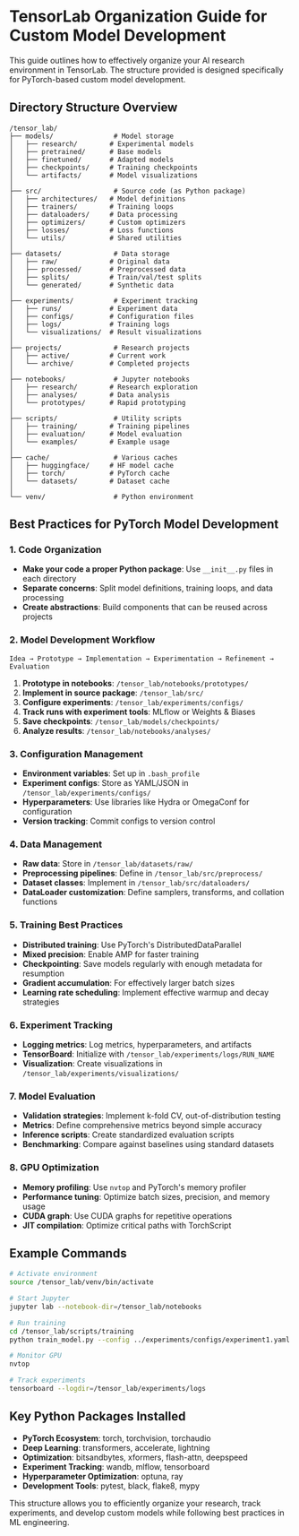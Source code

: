 # TensorLab Organization Guide for Custom Model Development

This guide outlines how to effectively organize your AI research environment in TensorLab. The structure provided is designed specifically for PyTorch-based custom model development.

## Directory Structure Overview

```
/tensor_lab/
├── models/               # Model storage
│   ├── research/        # Experimental models
│   ├── pretrained/      # Base models
│   ├── finetuned/       # Adapted models 
│   ├── checkpoints/     # Training checkpoints
│   └── artifacts/       # Model visualizations
│
├── src/                  # Source code (as Python package)
│   ├── architectures/   # Model definitions
│   ├── trainers/        # Training loops
│   ├── dataloaders/     # Data processing
│   ├── optimizers/      # Custom optimizers
│   ├── losses/          # Loss functions
│   └── utils/           # Shared utilities
│
├── datasets/             # Data storage
│   ├── raw/             # Original data
│   ├── processed/       # Preprocessed data
│   ├── splits/          # Train/val/test splits
│   └── generated/       # Synthetic data
│
├── experiments/          # Experiment tracking
│   ├── runs/            # Experiment data
│   ├── configs/         # Configuration files
│   ├── logs/            # Training logs
│   └── visualizations/  # Result visualizations
│
├── projects/             # Research projects
│   ├── active/          # Current work
│   └── archive/         # Completed projects
│
├── notebooks/            # Jupyter notebooks
│   ├── research/        # Research exploration
│   ├── analyses/        # Data analysis
│   └── prototypes/      # Rapid prototyping
│
├── scripts/              # Utility scripts
│   ├── training/        # Training pipelines
│   ├── evaluation/      # Model evaluation
│   └── examples/        # Example usage
│
├── cache/                # Various caches
│   ├── huggingface/     # HF model cache
│   ├── torch/           # PyTorch cache
│   └── datasets/        # Dataset cache
│
└── venv/                 # Python environment
```

## Best Practices for PyTorch Model Development

### 1. Code Organization

- **Make your code a proper Python package**: Use `__init__.py` files in each directory
- **Separate concerns**: Split model definitions, training loops, and data processing
- **Create abstractions**: Build components that can be reused across projects

### 2. Model Development Workflow

```
Idea → Prototype → Implementation → Experimentation → Refinement → Evaluation
```

1. **Prototype in notebooks**: `/tensor_lab/notebooks/prototypes/`
2. **Implement in source package**: `/tensor_lab/src/`
3. **Configure experiments**: `/tensor_lab/experiments/configs/`
4. **Track runs with experiment tools**: MLflow or Weights & Biases
5. **Save checkpoints**: `/tensor_lab/models/checkpoints/`
6. **Analyze results**: `/tensor_lab/notebooks/analyses/`

### 3. Configuration Management

- **Environment variables**: Set up in `.bash_profile`
- **Experiment configs**: Store as YAML/JSON in `/tensor_lab/experiments/configs/`
- **Hyperparameters**: Use libraries like Hydra or OmegaConf for configuration
- **Version tracking**: Commit configs to version control

### 4. Data Management

- **Raw data**: Store in `/tensor_lab/datasets/raw/`
- **Preprocessing pipelines**: Define in `/tensor_lab/src/preprocess/`
- **Dataset classes**: Implement in `/tensor_lab/src/dataloaders/`
- **DataLoader customization**: Define samplers, transforms, and collation functions

### 5. Training Best Practices

- **Distributed training**: Use PyTorch's DistributedDataParallel
- **Mixed precision**: Enable AMP for faster training
- **Checkpointing**: Save models regularly with enough metadata for resumption
- **Gradient accumulation**: For effectively larger batch sizes
- **Learning rate scheduling**: Implement effective warmup and decay strategies

### 6. Experiment Tracking

- **Logging metrics**: Log metrics, hyperparameters, and artifacts
- **TensorBoard**: Initialize with `/tensor_lab/experiments/logs/RUN_NAME`
- **Visualization**: Create visualizations in `/tensor_lab/experiments/visualizations/`

### 7. Model Evaluation

- **Validation strategies**: Implement k-fold CV, out-of-distribution testing
- **Metrics**: Define comprehensive metrics beyond simple accuracy
- **Inference scripts**: Create standardized evaluation scripts
- **Benchmarking**: Compare against baselines using standard datasets

### 8. GPU Optimization

- **Memory profiling**: Use `nvtop` and PyTorch's memory profiler
- **Performance tuning**: Optimize batch sizes, precision, and memory usage
- **CUDA graph**: Use CUDA graphs for repetitive operations
- **JIT compilation**: Optimize critical paths with TorchScript

## Example Commands

```bash
# Activate environment
source /tensor_lab/venv/bin/activate

# Start Jupyter
jupyter lab --notebook-dir=/tensor_lab/notebooks

# Run training
cd /tensor_lab/scripts/training
python train_model.py --config ../experiments/configs/experiment1.yaml

# Monitor GPU
nvtop

# Track experiments
tensorboard --logdir=/tensor_lab/experiments/logs
```

## Key Python Packages Installed

- **PyTorch Ecosystem**: torch, torchvision, torchaudio
- **Deep Learning**: transformers, accelerate, lightning
- **Optimization**: bitsandbytes, xformers, flash-attn, deepspeed
- **Experiment Tracking**: wandb, mlflow, tensorboard
- **Hyperparameter Optimization**: optuna, ray
- **Development Tools**: pytest, black, flake8, mypy

This structure allows you to efficiently organize your research, track experiments, and develop custom models while following best practices in ML engineering.
